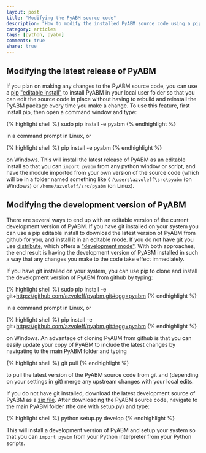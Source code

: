 ```yaml
---
layout: post
title: "Modifying the PyABM source code"
description: "How to modify the installed PyABM source code using a pip editable install"
category: articles
tags: [python, pyabm]
comments: true
share: true
---
```


## Modifying the latest release of PyABM
If you plan on making any changes to the PyABM source code, you can use a 
[pip](http://www.pip-installer.org) ["editable 
install"](http://www.pip-installer.org/en/latest/usage.html#editable-mode) to 
install PyABM in your local user folder so that you can edit the source code in 
place without having to rebuild and reinstall the PyABM package every time you 
make a change. To use this feature, first install pip, then open a command 
window and type:

{% highlight shell %}
sudo pip install -e pyabm
{% endhighlight %}

in a command prompt in Linux, or

{% highlight shell %}
    pip install -e pyabm
{% endhighlight %}

on Windows. This will install the latest release of PyABM as an editable 
install so that you can `import pyabm` from any python window or script, and 
have the module imported from your own version of the source code (which will 
be in a folder named something like `C:\users\azvoleff\src\pyabm` (on Windows) or 
`/home/azvoleff/src/pyabm` (on Linux).

## Modifying the development version of PyABM
There are several ways to end up with an editable version of the current 
development version of PyABM. If you have git installed on your system you can 
use a pip editable install to download the latest version of PyABM from github 
for you, and install it in an editable mode. If you do not have git you use 
[distribute](http://packages.python.org/distribute/), which offers a 
["development 
mode"](http://packages.python.org/distribute/setuptools.html#development-mode). 
With both approaches, the end result is having the development version of PyABM 
installed in such a way that any changes you make to the code take effect 
immediately.

If you have git installed on your system, you can use pip to clone and install 
the development version of PyABM from github by typing:

{% highlight shell %}
    sudo pip install -e git+https://github.com/azvoleff/pyabm.git#egg=pyabm
{% endhighlight %}

in a command prompt in Linux, or

{% highlight shell %}
    pip install -e git+https://github.com/azvoleff/pyabm.git#egg=pyabm
{% endhighlight %}

on Windows. An advantage of cloning PyABM from github is that you can easily 
update your copy of PyABM to include the latest changes by navigating to the 
main PyABM folder and typing

{% highlight shell %}
    git pull
{% endhighlight %}

to pull the latest version of the PyABM source code from git and (depending on 
your settings in git) merge any upstream changes with your local edits.

If you do not have git installed, download the latest development source of 
PyABM as a [zip file](https://github.com/azvoleff/pyabm/archive/master.zip). 
After downloading the PyABM source code, navigate to the main PyABM folder (the 
one with setup.py) and type:

{% highlight shell %}
    python setup.py develop
{% endhighlight %}

This will install a development version of PyABM and setup your system so that 
you can `import pyabm` from your Python interpreter from your Python scripts.

